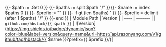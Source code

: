 {{- $path := .Get 0 }}
{{- $paths := split $path "/" }}
{{- $name := index $paths 0 }}
{{- $prefix := "" }}
{{- if gt (len $paths) 1 }}
  {{- $prefix = delimit (after 1 $paths) "/" }}
{{- end }}
| Module Path | Version |
| ---- | ------- |
| `github.com/hbstack/{{ $path }}` | ![Version](https://img.shields.io/badge/dynamic/json?color=blue&label=version&query=name&url=https://api.razonyang.com/v1/github/tag/hbstack/{{ $name }}?prefix={{ $prefix }}/) |
